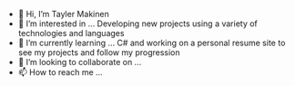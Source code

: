 - 👋 Hi, I’m Tayler Makinen
- 👀 I’m interested in ... Developing new projects using a variety of technologies and languages
- 🌱 I’m currently learning ... C# and working on a personal resume site to see my projects and follow my progression
- 💞️ I’m looking to collaborate on ...
- 📫 How to reach me ...

<!---
Makinen-Tayler/Makinen-Tayler is a ✨ special ✨ repository because its `README.md` (this file) appears on your GitHub profile.
You can click the Preview link to take a look at your changes.
--->
